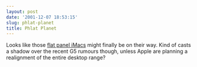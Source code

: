 ```yaml
---
layout: post
date: '2001-12-07 18:53:15'
slug: phlat-planet
title: Phlat Planet
---
```


Looks like those [flat panel iMacs](http://www.theregister.co.uk/content/39/23248.html) might finally be on their way. Kind of casts a shadow over the recent G5 rumours though, unless Apple are planning a realignment of the entire desktop range?